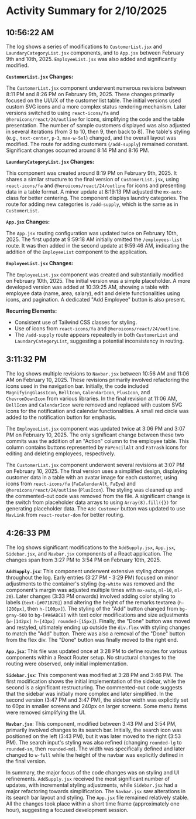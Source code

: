 # Activity Summary for 2/10/2025

## 10:56:22 AM
The log shows a series of modifications to `CustomerList.jsx` and `LaundaryCategoryList.jsx` components, and to `App.jsx`  between February 9th and 10th, 2025.  `EmployeeList.jsx` was also added and significantly modified.


**`CustomerList.jsx` Changes:**

The `CustomerList.jsx` component underwent numerous revisions between 8:11 PM and 8:26 PM on February 9th, 2025.  These changes primarily focused on the UI/UX of the customer list table. The initial versions used custom SVG icons and a more complex status rendering mechanism.  Later versions switched to using `react-icons/fa` and `@heroicons/react/24/outline` for icons, simplifying the code and the table presentation. The number of sample customers displayed was also adjusted in several iterations (from 3 to 10, then 9, then back to 8).  The table's styling (e.g., `text-center`, `p-3`, `max-w-5xl`) changed, and the overall layout was modified.  The route for adding customers (`/add-supply`) remained constant.  Significant changes occurred around 8:14 PM and 8:16 PM.

**`LaundaryCategoryList.jsx` Changes:**

This component was created around 8:19 PM on February 9th, 2025.  It shares a similar structure to the final version of `CustomerList.jsx`, using `react-icons/fa` and `@heroicons/react/24/outline` for icons and presenting data in a table format.  A minor update at 8:19:13 PM adjusted the `mx-auto` class for better centering.  The component displays laundry categories. The route for adding new categories is `/add-supply`, which is the same as in `CustomerList`.

**`App.jsx` Changes:**

The `App.jsx` routing configuration was updated twice on February 10th, 2025.  The first update at 9:59:18 AM initially omitted the `/employees-list` route.  It was then added in the second update at 9:59:46 AM, indicating the addition of the `EmployeeList` component to the application.

**`EmployeeList.jsx` Changes:**

The `EmployeeList.jsx` component was created and substantially modified on February 10th, 2025.  The initial version was a simple placeholder.  A more developed version was added at 10:39:25 AM, showing a table with employee data (name, area, salary), edit and delete functionalities using icons, and pagination.  A dedicated "Add Employee" button is also present.

**Recurring Elements:**

*   Consistent use of Tailwind CSS classes for styling.
*   Use of icons from `react-icons/fa` and `@heroicons/react/24/outline`.
*   The `/add-supply` route appears repeatedly in both `CustomerList` and `LaundaryCategoryList`, suggesting a potential inconsistency in routing.




## 3:11:32 PM
The log shows multiple revisions to `Navbar.jsx` between 10:56 AM and 11:06 AM on February 10, 2025.  These revisions primarily involved refactoring the icons used in the navigation bar.  Initially, the code included `MagnifyingGlassIcon`, `BellIcon`, `CalendarIcon`, `PlusIcon`, and `ChevronDownIcon` from various libraries. In the final revision at 11:06 AM, `BellIcon` and `CalendarIcon` were removed and replaced with custom SVG icons for the notification and calendar functionalities.  A small red circle was added to the notification button for emphasis.

The `EmployeeList.jsx` component was updated twice at 3:06 PM and 3:07 PM on February 10, 2025. The only significant change between these two commits was the addition of an "Action" column to the employee table.  This column contains buttons represented by `FaPencilAlt` and `FaTrash` icons for editing and deleting employees, respectively.

The `CustomerList.jsx` component underwent several revisions at 3:07 PM on February 10, 2025. The final version uses a simplified design, displaying customer data in a table with an avatar image for each customer, using icons from `react-icons/fa`  (`FaCalendarAlt`, `FaEye`) and `@heroicons/react/24/outline` (`PlusIcon`).  The styling was cleaned up and the commented-out code was removed from the file.  A significant change is the switch from placeholder data arrays to using `Array(8).fill({})` for generating placeholder data.  The `Add Customer` button was updated to use `NavLink` from `react-router-dom` for better routing.


## 4:26:33 PM
The log shows significant modifications to the `AddSupply.jsx`, `App.jsx`, `Sidebar.jsx`, and `Navbar.jsx` components of a React application.  The changes span from 3:27 PM to 3:54 PM on February 10th, 2025.

**`AddSupply.jsx`**: This component underwent extensive styling changes throughout the log.  Early entries (3:27 PM - 3:29 PM) focused on minor adjustments to the container's styling (`bg-white` was removed and the component's margin was adjusted multiple times with `mx-auto`, `ml-10`, `ml-20`).  Later changes (3:33 PM onwards) involved adding color styling to labels (`text-[#07187B]`) and altering the height of the remarks textarea (`h-[200px]`, then `h-[100px]`).  The styling of the "Add" button changed from `bg-gray-500` to `bg-[#A6ABC8]` with text color modifications and size adjustments (`w-[142px] h-[43px] rounded-[15px]`).  Finally, the "Done" button was moved and restyled, ultimately ending up outside the `div.flex` with styling changes to match the "Add" button. There was also a removal of the "Done" button from the flex div. The "Done" button was finally moved to the right end.

**`App.jsx`**: This file was updated once at 3:28 PM to define routes for various components within a React Router setup.  No structural changes to the routing were observed, only initial implementation.

**`Sidebar.jsx`**: This component was modified at 3:28 PM and 3:46 PM. The first modification shows the initial implementation of the sidebar, while the second is a significant restructuring. The commented-out code suggests that the sidebar was initially more complex and later simplified. In the second version (3:47 PM and 3:47 PM), the sidebar width was explicitly set to 60px in smaller screens and 240px on larger screens.  Some menu items were removed simplifying the UI.

**`Navbar.jsx`**: This component, modified between 3:43 PM and 3:54 PM, primarily involved changes to its search bar. Initially, the search icon was positioned on the left (3:43 PM), but it was later moved to the right (3:53 PM).  The search input's styling was also refined (changing `rounded-lg` to `rounded-sm`, then `rounded-md`). The width was specifically defined  and later changed to `w-full` while the height of the navbar was explicitly defined in the final version.


In summary, the major focus of the code changes was on styling and UI refinements.  `AddSupply.jsx` received the most significant number of updates, with incremental styling adjustments, while `Sidebar.jsx` had a major refactoring towards simplification. The `Navbar.jsx` saw alterations in its search bar layout and styling.  The `App.jsx` file remained relatively stable. All the changes took place within a short time frame (approximately one hour), suggesting a focused development session.
